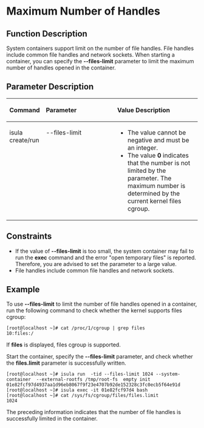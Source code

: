 # Maximum Number of Handles<a name="EN-US_TOPIC_0184808025"></a>

## Function Description<a name="en-us_topic_0182200840_section976415526246"></a>

System containers support limit on the number of file handles. File handles include common file handles and network sockets. When starting a container, you can specify the  **--files-limit**  parameter to limit the maximum number of handles opened in the container.

## Parameter Description<a name="en-us_topic_0182200840_section14494191892512"></a>

<a name="en-us_topic_0182200840_table1869210387418"></a>
<table><thead align="left"><tr id="en-us_topic_0182200840_row1569373816419"><th class="cellrowborder" valign="top" width="16.77%" id="mcps1.1.4.1.1"><p id="en-us_topic_0182200840_p106936387415"><a name="en-us_topic_0182200840_p106936387415"></a><a name="en-us_topic_0182200840_p106936387415"></a><strong id="en-us_topic_0182200840_b98071954400"><a name="en-us_topic_0182200840_b98071954400"></a><a name="en-us_topic_0182200840_b98071954400"></a>Command</strong></p>
</th>
<th class="cellrowborder" valign="top" width="38.47%" id="mcps1.1.4.1.2"><p id="en-us_topic_0182200840_p15693173814112"><a name="en-us_topic_0182200840_p15693173814112"></a><a name="en-us_topic_0182200840_p15693173814112"></a>Parameter</p>
</th>
<th class="cellrowborder" valign="top" width="44.76%" id="mcps1.1.4.1.3"><p id="en-us_topic_0182200840_p1626682291619"><a name="en-us_topic_0182200840_p1626682291619"></a><a name="en-us_topic_0182200840_p1626682291619"></a><strong id="en-us_topic_0182200840_b1913015551103"><a name="en-us_topic_0182200840_b1913015551103"></a><a name="en-us_topic_0182200840_b1913015551103"></a>Value Description</strong></p>
</th>
</tr>
</thead>
<tbody><tr id="en-us_topic_0182200840_row12693163810415"><td class="cellrowborder" valign="top" width="16.77%" headers="mcps1.1.4.1.1 "><p id="en-us_topic_0182200840_p66931838134110"><a name="en-us_topic_0182200840_p66931838134110"></a><a name="en-us_topic_0182200840_p66931838134110"></a>isula create/run</p>
</td>
<td class="cellrowborder" valign="top" width="38.47%" headers="mcps1.1.4.1.2 "><p id="en-us_topic_0182200840_p08101647154218"><a name="en-us_topic_0182200840_p08101647154218"></a><a name="en-us_topic_0182200840_p08101647154218"></a>--files-limit</p>
<p id="en-us_topic_0182200840_p5810124718426"><a name="en-us_topic_0182200840_p5810124718426"></a><a name="en-us_topic_0182200840_p5810124718426"></a>&nbsp;&nbsp;</p>
</td>
<td class="cellrowborder" valign="top" width="44.76%" headers="mcps1.1.4.1.3 "><a name="en-us_topic_0182200840_ul2964134315162"></a><a name="en-us_topic_0182200840_ul2964134315162"></a><ul id="en-us_topic_0182200840_ul2964134315162"><li>The value cannot be negative and must be an integer.</li><li>The value <strong id="en-us_topic_0182200840_b2577525114916"><a name="en-us_topic_0182200840_b2577525114916"></a><a name="en-us_topic_0182200840_b2577525114916"></a>0</strong> indicates that the number is not limited by the parameter. The maximum number is determined by the current kernel files cgroup.</li></ul>
</td>
</tr>
</tbody>
</table>

## Constraints<a name="en-us_topic_0182200840_section11526131712"></a>

-   If the value of  **--files-limit**  is too small, the system container may fail to run the  **exec**  command and the error "open temporary files" is reported. Therefore, you are advised to set the parameter to a large value.
-   File handles include common file handles and network sockets.

## Example<a name="en-us_topic_0182200840_section193833162512"></a>

To use  **--files-limit**  to limit the number of file handles opened in a container, run the following command to check whether the kernel supports files cgroup:

```
[root@localhost ~]# cat /proc/1/cgroup | grep files
10:files:/
```

If  **files**  is displayed, files cgroup is supported.

Start the container, specify the  **--files-limit**  parameter, and check whether the  **files.limit**  parameter is successfully written.

```
[root@localhost ~]# isula run  -tid --files-limit 1024 --system-container  --external-rootfs /tmp/root-fs  empty init 01e82fcf97d4937aa1d96eb8067f9f23e4707b92de152328c3fc0ecb5f64e91d 
[root@localhost ~]# isula exec -it 01e82fcf97d4 bash 
[root@localhost ~]# cat /sys/fs/cgroup/files/files.limit 
1024 

```

The preceding information indicates that the number of file handles is successfully limited in the container.

